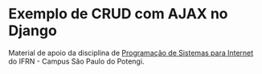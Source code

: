 # Exemplo de CRUD com AJAX no Django
Material de apoio da disciplina de [Programação de Sistemas para Internet](https://dvcirilo.github.io/psi-ifrn) do IFRN - Campus São Paulo do Potengi.

